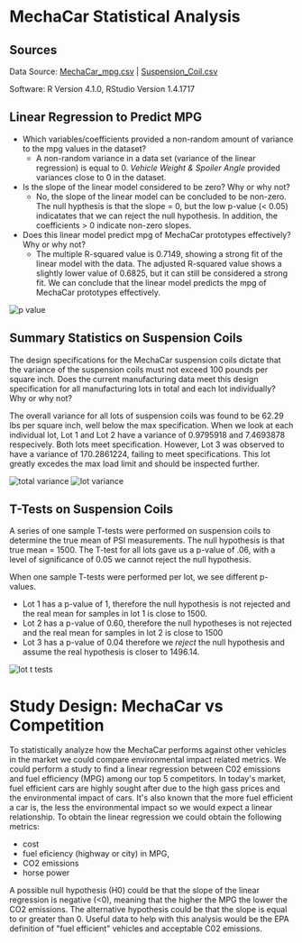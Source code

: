 # MechaCar Statistical Analysis

## Sources

Data Source:  [MechaCar_mpg.csv](https://github.com/monsecc01/MechaCar_Statistical_Analysis/blob/621f72d1094689ed2c9b467a1d42d3dcff991481/Resources/MechaCar_mpg.csv) | 
[Suspension_Coil.csv](https://github.com/monsecc01/MechaCar_Statistical_Analysis/blob/621f72d1094689ed2c9b467a1d42d3dcff991481/Resources/Suspension_Coil.csv)

Software: R Version 4.1.0, RStudio Version 1.4.1717

## Linear Regression to Predict MPG

* Which variables/coefficients provided a non-random amount of variance to the mpg values in the dataset?
  * A non-random variance in a data set (variance of the linear regression) is equal to 0. *Vehicle Weight & Spoiler Angle* provided variances close to 0 in the dataset.
* Is the slope of the linear model considered to be zero? Why or why not?
  * No, the slope of the linear model can be concluded to be non-zero. The null hypthesis is that the slope = 0, but the low p-value (< 0.05) indicatates that we can reject the null hypothesis. In addition, the coefficients > 0 indicate non-zero slopes.
* Does this linear model predict mpg of MechaCar prototypes effectively? Why or why not?
  * The multiple R-squared value is 0.7149, showing a strong fit of the linear model with the data. The adjusted R-squared value shows a slightly lower value of 0.6825, but it can still be considered a strong fit. We can conclude that the linear model predicts the mpg of MechaCar prototypes effectively.

![p value](https://user-images.githubusercontent.com/81447450/125151962-89f18d00-e10f-11eb-8eb4-5bef3780bfa8.PNG)


## Summary Statistics on Suspension Coils

The design specifications for the MechaCar suspension coils dictate that the variance of the suspension coils must not exceed 100 pounds per square inch. 
Does the current manufacturing data meet this design specification for all manufacturing lots in total and each lot individually? Why or why not?

The overall variance for all lots of suspension coils was found to be 62.29 lbs per square inch, well below the max specification. 
When we look at each individual lot, Lot 1 and Lot 2 have a variance of 0.9795918 and 7.4693878 respecively. Both lots meet specification. However, Lot 3 was observed to have a variance of 170.2861224, failing to meet specifications. This lot greatly excedes the max load limit and should be inspected further. 

![total variance](https://user-images.githubusercontent.com/81447450/125152269-27998c00-e111-11eb-9492-3d09fbb3fda5.PNG)
![lot variance](https://user-images.githubusercontent.com/81447450/125152275-2d8f6d00-e111-11eb-91a0-855a480d9fac.PNG)


## T-Tests on Suspension Coils

A series of one sample T-tests were performed on suspension coils to determine the true mean of PSI measurements. The null hypothesis is that true mean = 1500.
The T-test for all lots gave us a p-value of .06, with a level of significance of 0.05 we cannot reject the null hypothesis. 

When one sample T-tests were performed per lot, we see different p-values.
* Lot 1 has a p-value of 1, therefore the null hypothesis is not rejected and the real mean for samples in lot 1 is close to 1500.
* Lot 2 has a p-value of 0.60, therefore the null hypotheses is not rejected and the real mean for samples in lot 2 is close to 1500
* Lot 3 has a p-value of 0.04 therefore we *reject* the null hypothesis and assume the real hypothesis is closer to 1496.14.

![lot t tests](https://user-images.githubusercontent.com/81447450/125154119-0db27600-e11e-11eb-87f4-2cccbc849114.PNG)


# Study Design: MechaCar vs Competition

To statistically analyze how the MechaCar performs against other vehicles in the market we could compare environmental impact related metrics. We could perform a study to find a linear regression between C02 emissions and fuel efficiency (MPG) among our top 5 competitors. In today's market, fuel efficient cars are highly sought after due to the high gass prices and the environmental impact of cars. It's also known that the more fuel efficient a car is, the less the environmental impact so we would expect a linear relationship. To obtain the linear regression we could obtain the following metrics:
* cost
* fuel eficiency (highway or city) in MPG, 
* CO2 emissions
* horse power

A possible null hypothesis (H0) could be that the slope of the linear regression is negative (<0), meaning that the higher the MPG the lower the CO2 emissions. The alternative hypothesis could be that the slope is equal to or greater than 0. Useful data to help with this analysis would be the EPA definition of "fuel efficient" vehicles and acceptable C02 emissions.
